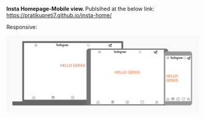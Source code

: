 <b >Insta Homepage-Mobile view. </b>
Publsihed at the below link:
https://pratikupreti7.github.io/insta-home/

Responsive:

![](responsive.PNG)
